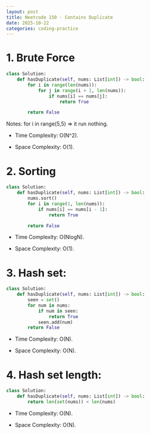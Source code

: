 ```yaml
---
layout: post
title: Neetcode 150 - Contains Duplicate
date: 2025-10-22
categories: coding-practice
---
```


# 1. Brute Force

```python
class Solution:
    def hasDuplicate(self, nums: List[int]) -> bool:
        for i in range(len(nums)):
            for j in range(i + 1, len(nums)):
                if nums[i] == nums[j]:
                    return True

        return False
```

Notes: for i in range(5,5) => it run nothing.

- Time Complexity: O(N^2).

- Space Complexity: O(1).

# 2. Sorting

```python
class Solution:
    def hasDuplicate(self, nums: List[int]) -> bool:
        nums.sort()
        for i in range(1, len(nums)):
            if nums[i] == nums[i - 1]:
                return True

        return False
```

- Time Complexity: O(NlogN).

- Space Complexity: O(1).

# 3. Hash set:

```python
class Solution:
    def hasDuplicate(self, nums: List[int]) -> bool:
        seen = set()
        for num in nums:
            if num in seen:
                return True
            seen.add(num)
        return False
```

- Time Complexity: O(N).

- Space Complexity: O(N).

# 4. Hash set length:

```python
class Solution:
    def hasDuplicate(self, nums: List[int]) -> bool:
        return len(set(nums)) < len(nums)
```

- Time Complexity: O(N).

- Space Complexity: O(N).
